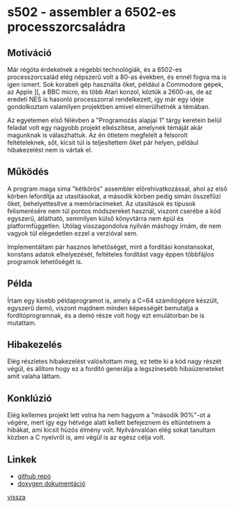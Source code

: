 # s502 - assembler a 6502-es processzorcsaládra

## Motiváció

Már régóta érdekelnek a régebbi technológiák, és a 6502-es processzorcsalád elég népszerű volt a 80-as években, és ennél fogva ma is igen ismert. Sok korabeli gép használta őket, például a Commodore gépek, az Apple ][, a BBC micro, és több Atari konzol, köztük a 2600-as, de az eredeti NES is hasonló processzorral rendelkezett, így már egy ideje gondolkoztam valamilyen projektben amivel elmerülhetnék a témában.

Az egyetemen első félévben a "Programozás alapjai 1" tárgy keretein belül feladat volt egy nagyobb projekt elkészítése, amelynek témáját akár magunknak is válaszhattuk. Az én ötletem megfelelt a felsorolt feltételeknek, sőt, kicsit túl is teljesítettem őket pár helyen, például hibakezelést nem is vártak el.

## Működés

A program maga sima "kétkörös" assembler előrehivatkozással, ahol az első körben lefordítja az utasításokat, a második körben pedig simán összefűzi őket, behelyettesítve a memóriacímeket. Az utasítások és típusok felismerésére nem túl pontos módszereket használ, viszont cserébe a kód egyszerű, átlátható, semmilyen külső könyvtárra nem épül és platformfüggetlen. Utólag visszagondolva nyilván máshogy írnám, de nem vagyok túl elégedetlen ezzel a verzióval sem.

Implementáltam pár hasznos lehetőséget, mint a fordítási konstansokat, konstans adatok elhelyezését, feltételes fordítást vagy éppen többfájlos programok lehetőségét is.

## Példa

Írtam egy kisebb példaprogramot is, amely a C=64 számítógépre készült, egyszerű demó, viszont majdnem minden képességét bemutatja a fordítóprogramnak, és a demó része volt hogy ezt emulátorban be is mutattam.

## Hibakezelés

Elég részletes hibakezelést valósítottam meg, ez tette ki a kód nagy részét végül, és állítom hogy ez a fordító generálja a legszínesebb hibaüzeneteket amit valaha láttam.

## Konklúzió

Elég kellemes projekt lett volna ha nem hagyom a "második 90%"-ot a végére, mert így egy hétvége alatt kellett befejeznem és eltüntetnem a hibákat, ami kicsit húzós élmény volt. Nyilvánvalóan elég sokat tanultam közben a C nyelvről is, ami végül is az egész célja volt.

## Linkek

- [github repó](https://github.com/sasszem/s502)
- [doxygen dokumentáció](https://sasszem.github.io/s502/)

[vissza](progs.md)
